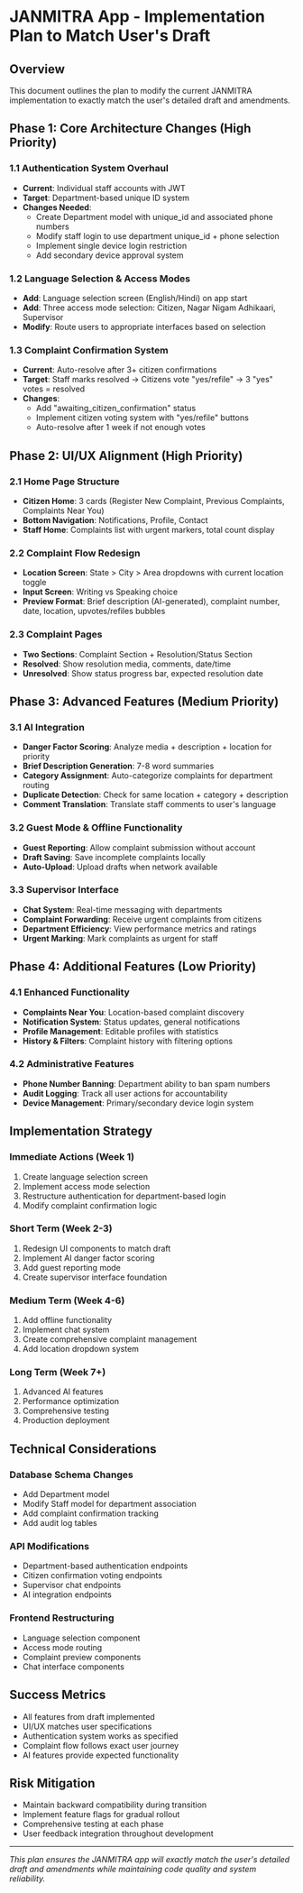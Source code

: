 # JANMITRA App - Implementation Plan to Match User's Draft

## Overview
This document outlines the plan to modify the current JANMITRA implementation to exactly match the user's detailed draft and amendments.

## Phase 1: Core Architecture Changes (High Priority)

### 1.1 Authentication System Overhaul
- **Current**: Individual staff accounts with JWT
- **Target**: Department-based unique ID system
- **Changes Needed**:
  - Create Department model with unique_id and associated phone numbers
  - Modify staff login to use department unique_id + phone selection
  - Implement single device login restriction
  - Add secondary device approval system

### 1.2 Language Selection & Access Modes
- **Add**: Language selection screen (English/Hindi) on app start
- **Add**: Three access mode selection: Citizen, Nagar Nigam Adhikaari, Supervisor
- **Modify**: Route users to appropriate interfaces based on selection

### 1.3 Complaint Confirmation System
- **Current**: Auto-resolve after 3+ citizen confirmations
- **Target**: Staff marks resolved → Citizens vote "yes/refile" → 3 "yes" votes = resolved
- **Changes**:
  - Add "awaiting_citizen_confirmation" status
  - Implement citizen voting system with "yes/refile" buttons
  - Auto-resolve after 1 week if not enough votes

## Phase 2: UI/UX Alignment (High Priority)

### 2.1 Home Page Structure
- **Citizen Home**: 3 cards (Register New Complaint, Previous Complaints, Complaints Near You)
- **Bottom Navigation**: Notifications, Profile, Contact
- **Staff Home**: Complaints list with urgent markers, total count display

### 2.2 Complaint Flow Redesign
- **Location Screen**: State > City > Area dropdowns with current location toggle
- **Input Screen**: Writing vs Speaking choice
- **Preview Format**: Brief description (AI-generated), complaint number, date, location, upvotes/refiles bubbles

### 2.3 Complaint Pages
- **Two Sections**: Complaint Section + Resolution/Status Section
- **Resolved**: Show resolution media, comments, date/time
- **Unresolved**: Show status progress bar, expected resolution date

## Phase 3: Advanced Features (Medium Priority)

### 3.1 AI Integration
- **Danger Factor Scoring**: Analyze media + description + location for priority
- **Brief Description Generation**: 7-8 word summaries
- **Category Assignment**: Auto-categorize complaints for department routing
- **Duplicate Detection**: Check for same location + category + description
- **Comment Translation**: Translate staff comments to user's language

### 3.2 Guest Mode & Offline Functionality
- **Guest Reporting**: Allow complaint submission without account
- **Draft Saving**: Save incomplete complaints locally
- **Auto-Upload**: Upload drafts when network available

### 3.3 Supervisor Interface
- **Chat System**: Real-time messaging with departments
- **Complaint Forwarding**: Receive urgent complaints from citizens
- **Department Efficiency**: View performance metrics and ratings
- **Urgent Marking**: Mark complaints as urgent for staff

## Phase 4: Additional Features (Low Priority)

### 4.1 Enhanced Functionality
- **Complaints Near You**: Location-based complaint discovery
- **Notification System**: Status updates, general notifications
- **Profile Management**: Editable profiles with statistics
- **History & Filters**: Complaint history with filtering options

### 4.2 Administrative Features
- **Phone Number Banning**: Department ability to ban spam numbers
- **Audit Logging**: Track all user actions for accountability
- **Device Management**: Primary/secondary device login system

## Implementation Strategy

### Immediate Actions (Week 1)
1. Create language selection screen
2. Implement access mode selection
3. Restructure authentication for department-based login
4. Modify complaint confirmation logic

### Short Term (Week 2-3)
1. Redesign UI components to match draft
2. Implement AI danger factor scoring
3. Add guest reporting mode
4. Create supervisor interface foundation

### Medium Term (Week 4-6)
1. Add offline functionality
2. Implement chat system
3. Create comprehensive complaint management
4. Add location dropdown system

### Long Term (Week 7+)
1. Advanced AI features
2. Performance optimization
3. Comprehensive testing
4. Production deployment

## Technical Considerations

### Database Schema Changes
- Add Department model
- Modify Staff model for department association
- Add complaint confirmation tracking
- Add audit log tables

### API Modifications
- Department-based authentication endpoints
- Citizen confirmation voting endpoints
- Supervisor chat endpoints
- AI integration endpoints

### Frontend Restructuring
- Language selection component
- Access mode routing
- Complaint preview components
- Chat interface components

## Success Metrics
- All features from draft implemented
- UI/UX matches user specifications
- Authentication system works as specified
- Complaint flow follows exact user journey
- AI features provide expected functionality

## Risk Mitigation
- Maintain backward compatibility during transition
- Implement feature flags for gradual rollout
- Comprehensive testing at each phase
- User feedback integration throughout development

---

*This plan ensures the JANMITRA app will exactly match the user's detailed draft and amendments while maintaining code quality and system reliability.*
